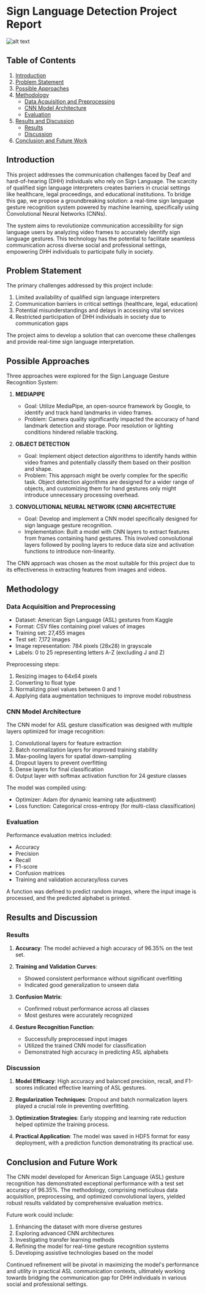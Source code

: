 # Sign Language Detection Project Report
![alt text](https://github.com/suryaSPS/Sign-Language-Detection/blob/main/images/dataset_classes.png)
## Table of Contents
1. [Introduction](#introduction)
2. [Problem Statement](#problem-statement)
3. [Possible Approaches](#possible-approaches)
4. [Methodology](#methodology)
   - [Data Acquisition and Preprocessing](#data-acquisition-and-preprocessing)
   - [CNN Model Architecture](#cnn-model-architecture)
   - [Evaluation](#evaluation)
5. [Results and Discussion](#results-and-discussion)
   - [Results](#results)
   - [Discussion](#discussion)
6. [Conclusion and Future Work](#conclusion-and-future-work)

## Introduction

This project addresses the communication challenges faced by Deaf and hard-of-hearing (DHH) individuals who rely on Sign Language. The scarcity of qualified sign language interpreters creates barriers in crucial settings like healthcare, legal proceedings, and educational institutions. To bridge this gap, we propose a groundbreaking solution: a real-time sign language gesture recognition system powered by machine learning, specifically using Convolutional Neural Networks (CNNs).

The system aims to revolutionize communication accessibility for sign language users by analyzing video frames to accurately identify sign language gestures. This technology has the potential to facilitate seamless communication across diverse social and professional settings, empowering DHH individuals to participate fully in society.

## Problem Statement

The primary challenges addressed by this project include:

1. Limited availability of qualified sign language interpreters
2. Communication barriers in critical settings (healthcare, legal, education)
3. Potential misunderstandings and delays in accessing vital services
4. Restricted participation of DHH individuals in society due to communication gaps

The project aims to develop a solution that can overcome these challenges and provide real-time sign language interpretation.

## Possible Approaches

Three approaches were explored for the Sign Language Gesture Recognition System:

1. **MEDIAPIPE**
   - Goal: Utilize MediaPipe, an open-source framework by Google, to identify and track hand landmarks in video frames.
   - Problem: Camera quality significantly impacted the accuracy of hand landmark detection and storage. Poor resolution or lighting conditions hindered reliable tracking.

2. **OBJECT DETECTION**
   - Goal: Implement object detection algorithms to identify hands within video frames and potentially classify them based on their position and shape.
   - Problem: This approach might be overly complex for the specific task. Object detection algorithms are designed for a wider range of objects, and customizing them for hand gestures only might introduce unnecessary processing overhead.

3. **CONVOLUTIONAL NEURAL NETWORK (CNN) ARCHITECTURE**
   - Goal: Develop and implement a CNN model specifically designed for sign language gesture recognition.
   - Implementation: Built a model with CNN layers to extract features from frames containing hand gestures. This involved convolutional layers followed by pooling layers to reduce data size and activation functions to introduce non-linearity.

The CNN approach was chosen as the most suitable for this project due to its effectiveness in extracting features from images and videos.

## Methodology

### Data Acquisition and Preprocessing

- Dataset: American Sign Language (ASL) gestures from Kaggle
- Format: CSV files containing pixel values of images
- Training set: 27,455 images
- Test set: 7,172 images
- Image representation: 784 pixels (28x28) in grayscale
- Labels: 0 to 25 representing letters A-Z (excluding J and Z)

Preprocessing steps:
1. Resizing images to 64x64 pixels
2. Converting to float type
3. Normalizing pixel values between 0 and 1
4. Applying data augmentation techniques to improve model robustness

### CNN Model Architecture

The CNN model for ASL gesture classification was designed with multiple layers optimized for image recognition:

1. Convolutional layers for feature extraction
2. Batch normalization layers for improved training stability
3. Max-pooling layers for spatial down-sampling
4. Dropout layers to prevent overfitting
5. Dense layers for final classification
6. Output layer with softmax activation function for 24 gesture classes

The model was compiled using:
- Optimizer: Adam (for dynamic learning rate adjustment)
- Loss function: Categorical cross-entropy (for multi-class classification)

### Evaluation

Performance evaluation metrics included:
- Accuracy
- Precision
- Recall
- F1-score
- Confusion matrices
- Training and validation accuracy/loss curves

A function was defined to predict random images, where the input image is processed, and the predicted alphabet is printed.

## Results and Discussion

### Results

1. **Accuracy**: The model achieved a high accuracy of 96.35% on the test set.

2. **Training and Validation Curves**: 
   - Showed consistent performance without significant overfitting
   - Indicated good generalization to unseen data

3. **Confusion Matrix**: 
   - Confirmed robust performance across all classes
   - Most gestures were accurately recognized

4. **Gesture Recognition Function**:
   - Successfully preprocessed input images
   - Utilized the trained CNN model for classification
   - Demonstrated high accuracy in predicting ASL alphabets

### Discussion

1. **Model Efficacy**: High accuracy and balanced precision, recall, and F1-scores indicated effective learning of ASL gestures.

2. **Regularization Techniques**: Dropout and batch normalization layers played a crucial role in preventing overfitting.

3. **Optimization Strategies**: Early stopping and learning rate reduction helped optimize the training process.

4. **Practical Application**: The model was saved in HDF5 format for easy deployment, with a prediction function demonstrating its practical use.

## Conclusion and Future Work

The CNN model developed for American Sign Language (ASL) gesture recognition has demonstrated exceptional performance with a test set accuracy of 96.35%. The methodology, comprising meticulous data acquisition, preprocessing, and optimized convolutional layers, yielded robust results validated by comprehensive evaluation metrics.

Future work could include:
1. Enhancing the dataset with more diverse gestures
2. Exploring advanced CNN architectures
3. Investigating transfer learning methods
4. Refining the model for real-time gesture recognition systems
5. Developing assistive technologies based on the model

Continued refinement will be pivotal in maximizing the model's performance and utility in practical ASL communication contexts, ultimately working towards bridging the communication gap for DHH individuals in various social and professional settings.
